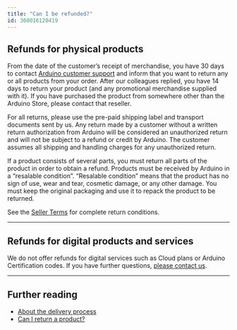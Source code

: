```yaml
---
title: "Can I be refunded?"
id: 360016120419
---
```


## Refunds for physical products

From the date of the customer’s receipt of merchandise, you have 30 days to contact [Arduino customer support](https://www.arduino.cc/en/contact-us/) and inform that you want to return any or all products from your order. After our colleagues replied, you have 14 days to return your product (and any promotional merchandise supplied with it). If you have purchased the product from somewhere other than the Arduino Store, please contact that reseller.

For all returns, please use the pre-paid shipping label and transport documents sent by us. Any return made by a customer without a written return authorization from Arduino will be considered an unauthorized return and will not be subject to a refund or credit by Arduino. The customer assumes all shipping and handling charges for any unauthorized return.

If a product consists of several parts, you must return all parts of the product in order to obtain a refund.
Products must be received by Arduino in a “resalable condition”. “Resalable condition” means that the product has no sign of use, wear and tear, cosmetic damage, or any other damage. You must keep the original packaging and use it to repack the product to be returned.

See the [Seller Terms](https://store.arduino.cc/pages/transparency) for complete return conditions.

---

## Refunds for digital products and services

We do not offer refunds for digital services such as Cloud plans or Arduino Certification codes. If you have further questions, [please contact us](https://www.arduino.cc/en/contact-us/).

---

## Further reading

* [About the delivery process](https://support.arduino.cc/hc/en-us/articles/5340909969948-About-the-delivery-process)
* [Can I return a product?](https://support.arduino.cc/hc/en-us/articles/360014704319-Can-I-return-a-product-)
